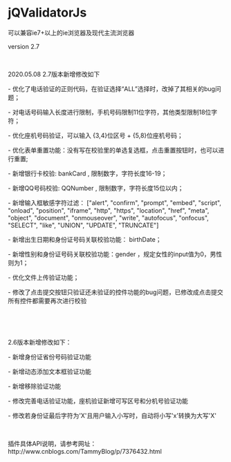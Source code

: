 # jQValidatorJs
<p>可以兼容ie7+以上的ie浏览器及现代主流浏览器</p>
<p>version 2.7</p>
<p></br></p>
<p>2020.05.08  2.7版本新增修改如下</p>
<p>- 优化了电话验证的正则代码，在验证选择“ALL”选择时，改掉了其相关的bug问题；</p>
<p>- 对电话号码输入长度进行限制，手机号码限制11位字符，其他类型限制18位字符；</p>
<p>- 优化座机号码验证，可以输入 {3,4}位区号 + {5,8}位座机号码；</p>
<p>- 优化表单重置功能：没有写在校验里的单选复选框，点击重置按钮时，也可以进行重置;</p>
<p>- 新增银行卡校验: bankCard , 限制数字，字符长度16-19；</p>
<p>- 新增QQ号码校验: QQNumber , 限制数字，字符长度15位以内；</p>
<p>- 新增输入框敏感字符过滤： ["alert", "confirm", "prompt", "embed", "script", "onload", "position", "iframe", "http", "https", "location", "href", "meta", "object", "document", "onmouseover", "write", "autofocus", "onfocus", "SELECT", "like", "UNION", "UPDATE", "TRUNCATE"]</p>
<p>- 新增出生日期和身份证号码关联校验功能： birthDate；</p>
<p>- 新增性别和身份证号码关联校验功能：gender ，规定女性的input值为0，男性则为1；</p>
<p>- 优化文件上传验证功能；</p>
<p>- 修改了点击提交按钮只验证还未验证的控件功能的bug问题，已修改成点击提交所有控件都需要再次进行校验</p>
<p></br></p>
<p></br></p>
<p>2.6版本新增修改如下：</p>
<p>- 新增身份证省份号码验证功能</p>
<p>- 新增动态添加文本框验证功能</p>
<p>- 新增移除验证功能</p>
<p>- 修改完善电话验证功能，座机验证新增可写区号和分机号验证功能</p>
<p>- 修改若身份证最后字符为'X'且用户输入小写时，自动将小写'x'转换为大写'X'</p>
<p></br></p>
<p>插件具体API说明，请参考网址：http://www.cnblogs.com/TammyBlog/p/7376432.html</p>

